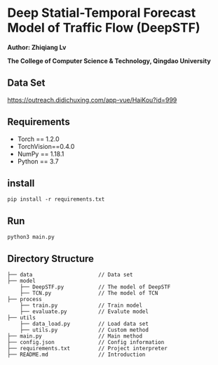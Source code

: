 # Deep Statial-Temporal Forecast Model of Traffic Flow (DeepSTF)
**Author: Zhiqiang Lv**

**The College of Computer Science & Technology, Qingdao University**
 ## Data Set
 https://outreach.didichuxing.com/app-vue/HaiKou?id=999
 ## Requirements
  
  * Torch == 1.2.0
  * TorchVision==0.4.0
  * NumPy == 1.18.1
  * Python == 3.7
  
 ## install
 `pip install -r requirements.txt`
 
 ## Run
 `python3 main.py`
 ## Directory Structure
 ~~~~
├── data                     // Data set
├── model            
     ├── DeepSTF.py           // The model of DeepSTF
     ├── TCN.py               // The model of TCN
├── process                  
     ├── train.py             // Train model
     ├── evaluate.py          // Evalute model
├── utils
     ├── data_load.py         // Load data set 
     ├── utils.py             // Custom method
├── main.py                  // Main method
├── config.json              // Config information
├── requirements.txt         // Project interpreter
├── README.md                // Introduction